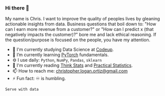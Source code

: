 ### Hi there 👋

My name is Chris. I want to improve the quality of peoples lives by gleaning actionable insights from data. Business questions that boil down to: "How can I earn more revenue from a customer?" or "How can I predict x (that negatively impacts the customer)?" bore me and lack ethical reasoning. If the question/purpose is focused on the people, you have my attention.


- 📖 I'm currently studying Data Science at [Codeup](https://codeup.com/).
- 🌱 I’m currently learning [PyTorch](https://github.com/Promeos/pytorch-intro) fundamentals. 
- ⚙️ I use daily: `Python`, `NumPy`, `Pandas`, `sklearn`
- 📙 I'm currently reading [Think Stats](http://greenteapress.com/thinkstats/) and [Practical Statistics](https://www.amazon.com/Practical-Statistics-Data-Scientists-Essential/dp/1491952962).
- 📫 How to reach me: christopher.logan.ortiz@gmail.com
- ⚡ Fun fact: ♾ is humbling.

`Serve with data`
